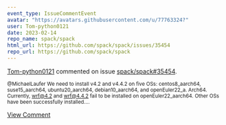 ```yaml
---
event_type: IssueCommentEvent
avatar: "https://avatars.githubusercontent.com/u/77763324?"
user: Tom-python0121
date: 2023-02-14
repo_name: spack/spack
html_url: https://github.com/spack/spack/issues/35454
repo_url: https://github.com/spack/spack
---
```


<a href='https://github.com/Tom-python0121' target='_blank'>Tom-python0121</a> commented on issue <a href='https://github.com/spack/spack/issues/35454' target='_blank'>spack/spack#35454</a>.

<small>@MichaelLaufer We need to install v4.2 and v4.4.2 on five OSs: centos8_aarch64, suse15_aarch64, ubuntu20_aarch64, debian10_aarch64, and openEuler22_a. Arch64. Currently, wrf@4.2 and wrf@4.4.2 fail to be installed on openEuler22_aarch64. Other OSs have been successfully installed....</small>

<a href='https://github.com/spack/spack/issues/35454' target='_blank'>View Comment</a>
